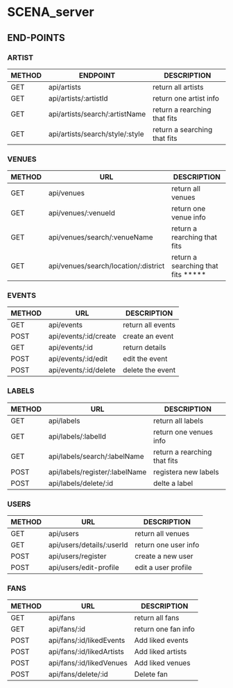 # SCENA_server


## END-POINTS


### ARTIST
| METHOD | ENDPOINT | DESCRIPTION |
| --- | --- | --- |
| GET | api/artists | return all artists |
| GET | api/artists/:artistId | return one artist info |
| GET | api/artists/search/:artistName | return a rearching that fits |
| GET | api/artists/search/style/:style | return a searching that fits |

### VENUES
| METHOD | URL | DESCRIPTION |
| --- | --- | --- |
| GET | api/venues | return all venues |
| GET | api/venues/:venueId | return one venue info |
| GET | api/venues/search/:venueName | return a rearching that fits |
| GET | api/venues/search/location/:district | return a searching that fits ***** |

### EVENTS
| METHOD | URL | DESCRIPTION |
| --- | --- | --- |
| GET | api/events | return all events |
| POST | api/events/:id/create | create an event |
| GET | api/events/:id | return details |
| POST | api/events/:id/edit | edit the event |
| POST | api/events/:id/delete | delete the event |

### LABELS
| METHOD | URL | DESCRIPTION |
| --- | --- | --- |
| GET | api/labels | return all labels |
| GET | api/labels/:labelId | return one venues info |
| GET | api/labels/search/:labelName | return a rearching that fits |
| POST | api/labels/register/:labelName | registera new labels |
| POST | api/labels/delete/:id | delte a label |


### USERS
| METHOD | URL | DESCRIPTION |
| --- | --- | --- |
| GET | api/users | return all venues |
| GET | api/users/details/:userId | return one user info |
| POST | api/users/register | create a new user |
| POST | api/users/edit-profile | edit a user profile |

### FANS
| METHOD | URL | DESCRIPTION |
| --- | --- | --- |
| GET | api/fans | return all fans |
| GET | api/fans/:id | return one fan info|
| POST | api/fans/:id/likedEvents | Add liked events |
| POST | api/fans/:id/likedArtists | Add liked artists 
| POST | api/fans/:id/likedVenues | Add liked venues |
| POST | api/fans/delete/:id | Delete fan |
